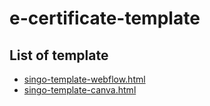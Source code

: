 # e-certificate-template

## List of template
- [singo-template-webflow.html](singo-template-webflow.html)
- [singo-template-canva.html](singo-template-canva.html)
